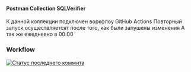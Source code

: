 #### Postman Collection SQLVerifier
К данной коллекции подключен воркфлоу GitHub Actions
Повторный запуск осуществляетсят после того, как были запушены изменения
А так же ежедневно в  00:00

### Workflow 
[![Статус последнего коммита](https://github.com/rbznrzy/hw_module4/actions/workflows/blank.yml/badge.svg)](https://github.com/rbznrzy/hw_module4/actions/workflows/blank.yml)
